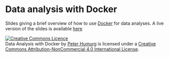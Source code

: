 # Data analysis with Docker
Slides giving a brief overview of how to use [Docker](http://www.docker.com/) for data analyses. A live version of the slides is available [here](https://jknightlab.github.io/analysis-with-docker/slides.html)

<a rel="license" href="http://creativecommons.org/licenses/by-nc/4.0/"><img alt="Creative Commons Licence" style="border-width:0" src="https://i.creativecommons.org/l/by-nc/4.0/88x31.png" /></a><br /><span xmlns:dct="http://purl.org/dc/terms/" property="dct:title">Data Analysis with Docker</span> by <a xmlns:cc="http://creativecommons.org/ns#" href="http://jknight.github.io/analysis-with-docker/" property="cc:attributionName" rel="cc:attributionURL">Peter Humurg</a> is licensed under a <a rel="license" href="http://creativecommons.org/licenses/by-nc/4.0/">Creative Commons Attribution-NonCommercial 4.0 International License</a>.
